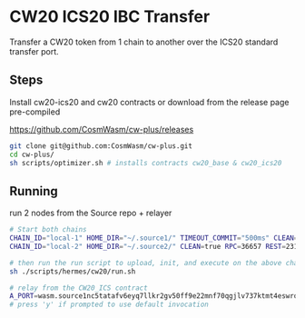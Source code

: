 # CW20 ICS20 IBC Transfer

Transfer a CW20 token from 1 chain to another over the ICS20 standard transfer port.

## Steps

Install cw20-ics20 and cw20 contracts
or download from the release page pre-compiled

<https://github.com/CosmWasm/cw-plus/releases>

```bash
git clone git@github.com:CosmWasm/cw-plus.git
cd cw-plus/
sh scripts/optimizer.sh # installs contracts cw20_base & cw20_ics20
```

## Running

run 2 nodes from the Source repo + relayer

```bash
# Start both chains
CHAIN_ID="local-1" HOME_DIR="~/.source1/" TIMEOUT_COMMIT="500ms" CLEAN=true sh scripts/test_node.sh
CHAIN_ID="local-2" HOME_DIR="~/.source2/" CLEAN=true RPC=36657 REST=2317 PROFF=6061 P2P=36656 GRPC=8090 GRPC_WEB=8091 ROSETTA=8081 TIMEOUT_COMMIT="500ms" sh scripts/test_node.sh

# then run the run script to upload, init, and execute on the above chains
sh ./scripts/hermes/cw20/run.sh

# relay from the CW20_ICS contract
A_PORT=wasm.source1nc5tatafv6eyq7llkr2gv50ff9e22mnf70qgjlv737ktmt4eswrq68ev2p CHANNEL_VERSION=ics20-1 sh ./scripts/hermes/start.sh
# press 'y' if prompted to use default invocation
```
